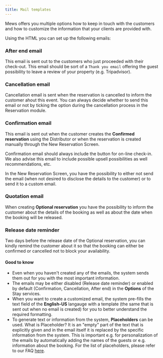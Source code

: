 ```yaml
---
title: Mail templates
---  
```


Mews offers you multiple options how to keep in touch with the customers and how to customize the information that your clients are provided with.

Using the HTML you can set up the following emails:

### After end email
This email is sent out to the customers who just proceeded with their check-out. This email should be sort of a `Thank you email` offering the guest possibility to leave a review of your property (e.g. Tripadvisor).

### Cancellation email
Cancellation email is sent when the reservation is cancelled to inform the customer ahout this event. You can always decide whether to send this email or not by ticking the option during the cancellation process in the Reservation module.

### Confirmation email
This email is sent out when the customer creates the **Confirmed reservation** using the Distributor or when the reservation is created manually through the New Reservation Screen.

Confirmation email should always include the button for on-line check-in. We also advise this email to include possible upsell possibilities as well recommendations, etc.

In the New Reservation Screen, you have the possibility to either not send the email (when not desired to disclose the details to the customer) or to send it to a custom email.

### Quotation email
When creating **Optional reservation** you have the possibility to inform the customer about the details of the booking as well as about the date when the booking will be released. 

### Release date reminder
Two days before the release date of the Optional reservation, you can kindly remind the customer about it so that the booking can either be confirmed or cancelled not to block your availability.

#### Good to know
- Even when you haven't created any of the emails, the system sends them out for you with the most important information.
- The emails may be either disabled (Release date reminder) or enabled by default (Confirmation, Cancellation, After end) in the **Options** of the Stay services.
- When you want to create a customized email, the system pre-fills the text field of the **English-US** langauge with a template (the same that is sent out when no email is created) for you to better understand the required formatting.
- To generate text or information from the system, **Placeholders** can be used. What is Placeholder? It is an "empty" part of the text that is explicitly given and in the email itself it is replaced by the specific information from the system.
This is important e.g. for personalization of the emails by automatically adding the names of the guests or e.g. information about the booking. For the list of placeholders, please refer to our FAQ [here](https://mews.desk.com/customer/portal/articles/2684330-placeholders-in-the-emails).
